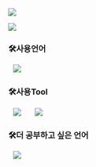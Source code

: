 <img src="https://capsule-render.vercel.app/api?type=waving&color=auto&height=200&section=header&text=Jung%20Hoo%20Github&fontSize=90" />

<a href="https://hits.seeyoufarm.com"><img src="https://hits.seeyoufarm.com/api/count/incr/badge.svg?url=https%3A%2F%2Fgithub.com%2FRukkakka%2FRukkakka&count_bg=%2379C83D&title_bg=%23555555&icon=&icon_color=%23E7E7E7&title=hits&edge_flat=false"/></a>

<h3>🛠사용언어</h3>
<div>
<img src="https://img.shields.io/badge/Python-3776AB?style=flat-square&logo=Python&logoColor=white" style="height : auto; margin-left : 10px; margin-right : 10px;"/></a>&nbsp;
</div>

<h3>🛠사용Tool</h3>
<div>
<img src="https://img.shields.io/badge/Uipath-007396?style=flat-square&logo=Uipath&logoColor=white" style="height : auto; margin-left : 10px; margin-right : 10px;"/></a>&nbsp;
<img src="https://img.shields.io/badge/Selenium-007396?style=flat-square&logo=Selenium&logoColor=white" style="height : auto; margin-left : 10px; margin-right : 10px;"/></a>&nbsp;
<div>

<h3>🛠더 공부하고 싶은 언어</h3>
<div>
<img src="https://img.shields.io/badge/JavaScript-F7DF1E?style=flat-square&logo=JavaScript&logoColor=white" style="height : auto; margin-left : 10px; margin-right : 10px;"/></a>&nbsp;
</div>
